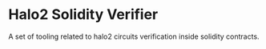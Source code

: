 # Halo2 Solidity Verifier

A set of tooling related to halo2 circuits verification inside solidity contracts.

